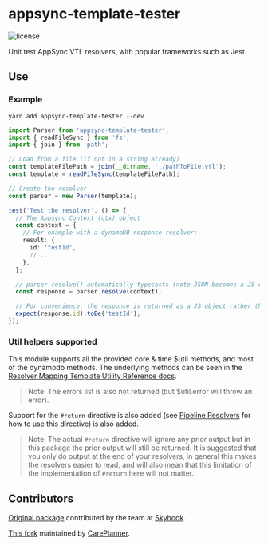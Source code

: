 # appsync-template-tester

![license](https://badgen.net/npm/license/appsync-template-tester)

Unit test AppSync VTL resolvers, with popular frameworks such as Jest.

## Use

### Example

```shell
yarn add appsync-template-tester --dev
```

```typescript
import Parser from 'appsync-template-tester';
import { readFileSync } from 'fs';
import { join } from 'path';

// Load from a file (if not in a string already)
const templateFilePath = join(__dirname, './pathToFile.vtl');
const template = readFileSync(templateFilePath);

// Create the resolver
const parser = new Parser(template);

test('Test the resolver', () => {
  // The Appsync Context (ctx) object
  const context = {
    // For example with a dynamoDB response resolver:
    result: {
      id: 'testId',
      // ...
    },
  };

  // parser.resolve() automatically typecasts (note JSON becomes a JS object for ease of testing)
  const response = parser.resolve(context);

  // For convenience, the response is returned as a JS object rather than JSON
  expect(response.id).toBe('testId');
});
```

### Util helpers supported

This module supports all the provided core & time \$util methods, and most of the dynamodb methods. The underlying methods can be seen in the [Resolver Mapping Template Utility Reference
docs](https://docs.aws.amazon.com/appsync/latest/devguide/resolver-util-reference.html).

> Note: The errors list is also not returned (but \$util.error will throw an error).

Support for the `#return` directive is also added (see [Pipeline Resolvers](https://docs.aws.amazon.com/appsync/latest/devguide/pipeline-resolvers.html) for how to use this directive)
is also added.

> Note: The actual `#return` directive will ignore any prior output but in this package the prior output will still be returned.
> It is suggested that you only do output at the end of your resolvers, in general this makes the resolvers easier to read, and
> will also mean that this limitation of the implementation of `#return` here will not matter.

## Contributors

[Original package](https://www.npmjs.com/package/appsync-template-tester) contributed by the team at [Skyhook](https://www.skyhookadventure.com/).

[This fork](https://github.com/CarePlanner/appsync-template-tester) maintained by [CarePlanner](https://www.care-planner.co.uk/).
